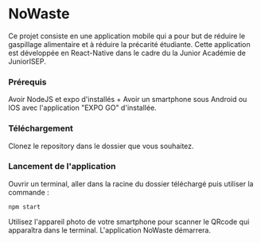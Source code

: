 # NoWaste
Ce projet consiste en une application mobile qui a pour but de réduire le gaspillage alimentaire et à réduire la précarité étudiante.
Cette application est développée en React-Native dans le cadre du la Junior Académie de JuniorISEP.

### Prérequis

Avoir NodeJS et expo d'installés + 
Avoir un smartphone sous Android ou IOS avec l'application "EXPO GO" d'installée.

### Téléchargement

Clonez le repository dans le dossier que vous souhaitez.

### Lancement de l'application 

Ouvrir un terminal, aller dans la racine du dossier téléchargé puis utiliser la commande :

```
npm start
```

Utilisez l'appareil photo de votre smartphone pour scanner le QRcode qui apparaîtra dans le terminal. L'application NoWaste démarrera.
